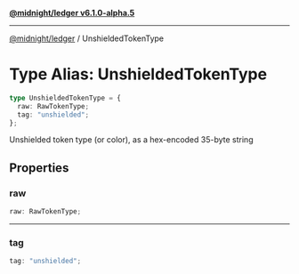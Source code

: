 [**@midnight/ledger v6.1.0-alpha.5**](../README.md)

***

[@midnight/ledger](../globals.md) / UnshieldedTokenType

# Type Alias: UnshieldedTokenType

```ts
type UnshieldedTokenType = {
  raw: RawTokenType;
  tag: "unshielded";
};
```

Unshielded token type (or color), as a hex-encoded 35-byte string

## Properties

### raw

```ts
raw: RawTokenType;
```

***

### tag

```ts
tag: "unshielded";
```
